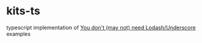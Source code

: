 # kits-ts
typescript implementation of [You don't (may not) need Lodash/Underscore](https://github.com/you-dont-need/You-Dont-Need-Lodash-Underscore#_sortby-and-_orderby) examples
